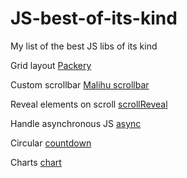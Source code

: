 # JS-best-of-its-kind
My list of the best JS libs of its kind

Grid layout [Packery](https://github.com/metafizzy/packery)

Custom scrollbar
[Malihu scrollbar](https://github.com/malihu/malihu-custom-scrollbar-plugin)

Reveal elements on scroll [scrollReveal](https://github.com/jlmakes/scrollReveal.js)

Handle asynchronous JS [async](https://github.com/caolan/async)

Circular [countdown](http://tickcounterplugin.com/line/)

Charts [chart](http://www.chartjs.org/)
